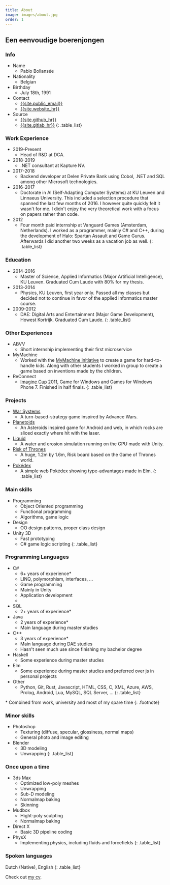 ```yaml
---
title: About
image: images/about.jpg
order: 1
---
```


## Een eenvoudige boerenjongen

### Info

* Name
  * Pablo Bollansée
* Nationality
  * Belgian
* Birthday
  * July 18th, 1991
* Contact
  * <a href="mailto:{{site.public_email}}">{{site.public_email}}</a>
  * <a href="{{site.website}}">{{site.website_hr}}</a>
* Source
  * <a href="{{site.github}}">{{site.github_hr}}</a>
  * <a href="{{site.gitlab}}">{{site.gitlab_hr}}</a>
{: .table_list}

### Work Experience

* 2019-Present
  * Head of R&D at DCA.
* 2018-2019
  * .NET consultant at Kapture NV.
* 2017-2018
  * Backend developer at Delen Private Bank using Cobol, .NET and SQL among other Microsoft technologies.
* 2016-2017
  * Doctorate in AI (Self-Adapting Computer Systems) at KU Leuven and Linnaeus University. This included a selection procedure that spanned the last few months of 2016.
		I&nbsp;however quite quickly felt it wasn't for me. I&nbsp;didn't enjoy the very theoretical work with a focus on papers rather&nbsp;than&nbsp;code.
* 2012
  * Four month paid internship at Vanguard Games (Amsterdam, Netherlands). I&nbsp;worked as a programmer, mainly C# and C++, during the development of Halo: Spartan Assault and Game Gurus. Afterwards I did another two weeks as a vacation job as well.
{: .table_list}

### Education

* 2014-2016
  * Master of Science, Applied Informatics (Major Artificial Intelligence), KU&nbsp;Leuven.
    Graduated Cum Laude with 80% for my thesis.
* 2013-2014
  * Physics, KU Leuven, first year only.
    Passed all my classes but decided not to continue in favor of the applied informatics master course.
* 2009-2012
  * DAE: Digital Arts and Entertainment (Major Game Development), Howest Kortrijk.
    Graduated Cum Laude.
{: .table_list}

### Other Experiences

* ABVV
  * Short internship implementing their first microservice
* MyMachine
  * Worked with the <a href="https://mymachine-global.org/">MyMachine initiative</a> to create a game for hard-to-handle kids. Along with other students I worked in group to create a game based on inventions made by the children.
* ReConnect
  * <a href="https://imaginecup.microsoft.com/">Imagine Cup</a> 2011, Game for Windows and Games for Windows Phone 7. Finished in half finals.
{: .table_list}

### Projects

* <a href="{{site.baseurl}}/warsystems/">War Systems</a>
  * A turn-based-strategy game inspired by Advance Wars.
* <a href="{{site.baseurl}}/planetoids/">Planetoids</a>
  * An Asteroids inspired game for Android and web, in which rocks are sliced exactly where hit with the laser.
* <a href="https://www.pabloproductions.be/liquid/WebGL/">Liquid</a>
  * A water and erosion simulation running on the GPU made with Unity.
* <a href="https://www.pabloproductions.be/RiskOfThrones/">Risk of Thrones</a>
  * A huge, 1.2m by 1.6m, Risk board based on the Game of Thrones world.
* <a href="http://pokedex.pabloproductions.be">Pokédex</a>
  * A simple web Pokédex showing type-advantages made in Elm.
{: .table_list}

### Main skills

* Programming
  * Object Oriented programming
  * Functional programming
  * Algorithms, game logic
* Design
  * OO design patterns, proper class design
* Unity 3D
  * Fast prototyping
  * C# game logic scripting
{: .table_list}

### Programming Languages

* C#
  * 6+ years of experience* 
  * LINQ, polymorphism, interfaces, ...
  * Game programming
  * Mainly in Unity
  * Application development
  * 
* SQL
  * 2+ years of experience* 
* Java
  * 2 years of experience* 
  * Main language during master studies
* C++
  * 3 years of experience* 
  * Main language during DAE studies
  * Hasn't seen much use since finishing my bachelor degree
* Haskell
  * Some experience during master studies
* Elm
  * Some experience during master studies and preferred over js in personal projects
* Other
  * Python, Git, Rust, Javascript, HTML, CSS, C, XML, Azure, AWS, Prolog, Android, Lua, MySQL, SQL Server, ...
{: .table_list}

\* Combined from work, university and most of my spare time
{: .footnote}

### Minor skills

* Photoshop
  * Texturing (diffuse, specular, glossiness, normal maps)
  * General photo and image editing
* Blender
  * 3D modeling
  * Unwrapping
{: .table_list}

### Once upon a time

* 3ds Max
  * Optimized low-poly meshes
  * Unwrapping
  * Sub-D modeling
  * Normalmap baking
  * Skinning
* Mudbox
  * Hight-poly sculpting
  * Normalmap baking
* Direct X
  * Basic 3D pipeline coding
* PhysX
  * Implementing physics, including fluids and forcefields
{: .table_list}

### Spoken languages

Dutch (Native), English
{: .table_list}

Check out [my cv]({{site.baseurl}}/cv).
